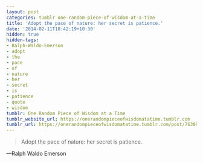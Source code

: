 ```yaml
---
layout: post
categories: tumblr one-random-piece-of-wisdom-at-a-time
title: 'Adopt the pace of nature: her secret is patience.'
date: '2014-02-11T18:42:19+10:30'
hidden: true
hidden-tags:
- Ralph-Waldo-Emerson
- adopt
- the
- pace
- of
- nature
- her
- secret
- is
- patience
- quote
- wisdom
tumblr: One Random Piece of Wisdom at a Time
tumblr_website_url: https://onerandompieceofwisdomatatime.tumblr.com
tumblr_url: https://onerandompieceofwisdomatatime.tumblr.com/post/76309694268/adopt-the-pace-of-nature-her-secret-is-patience
---
```

> Adopt the pace of nature: her secret is patience.

—Ralph Waldo Emerson
